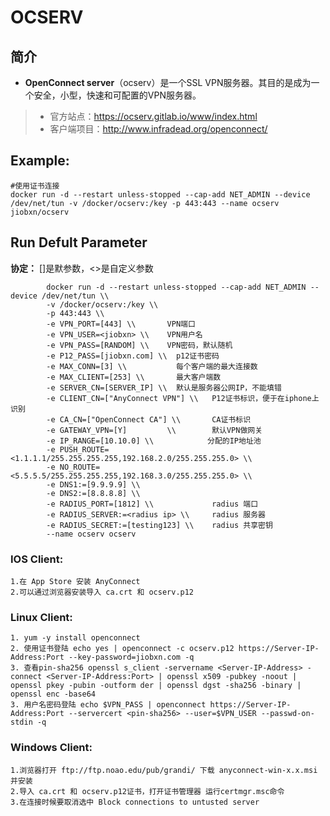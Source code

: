 OCSERV
===
## 简介
* **OpenConnect server**（ocserv）是一个SSL VPN服务器。其目的是成为一个安全，小型，快速和可配置的VPN服务器。
> * 官方站点：https://ocserv.gitlab.io/www/index.html
> * 客户端项目：http://www.infradead.org/openconnect/


## Example:

    #使用证书连接
    docker run -d --restart unless-stopped --cap-add NET_ADMIN --device /dev/net/tun -v /docker/ocserv:/key -p 443:443 --name ocserv jiobxn/ocserv


## Run Defult Parameter
**协定：** []是默参数，<>是自定义参数

			docker run -d --restart unless-stopped --cap-add NET_ADMIN --device /dev/net/tun \\
			-v /docker/ocserv:/key \\
			-p 443:443 \\
			-e VPN_PORT=[443] \\       VPN端口
			-e VPN_USER=<jiobxn> \\    VPN用户名
			-e VPN_PASS=[RANDOM] \\    VPN密码，默认随机
			-e P12_PASS=[jiobxn.com] \\  p12证书密码
			-e MAX_CONN=[3] \\           每个客户端的最大连接数
			-e MAX_CLIENT=[253] \\       最大客户端数
			-e SERVER_CN=[SERVER_IP] \\  默认是服务器公网IP，不能填错
			-e CLIENT_CN=["AnyConnect VPN"] \\   P12证书标识，便于在iphone上识别
			-e CA_CN=["OpenConnect CA"] \\       CA证书标识
			-e GATEWAY_VPN=[Y]         \\        默认VPN做网关
			-e IP_RANGE=[10.10.0] \\            分配的IP地址池
			-e PUSH_ROUTE=<1.1.1.1/255.255.255.255,192.168.2.0/255.255.255.0> \\
			-e NO_ROUTE=<5.5.5.5/255.255.255.255,192.168.3.0/255.255.255.0> \\
			-e DNS1:=[9.9.9.9] \\
			-e DNS2:=[8.8.8.8] \\
			-e RADIUS_PORT=[1812] \\             radius 端口
			-e RADIUS_SERVER:=<radius ip> \\     radius 服务器
			-e RADIUS_SECRET:=[testing123] \\    radius 共享密钥
			--name ocserv ocserv

### IOS Client:

    1.在 App Store 安装 AnyConnect
    2.可以通过浏览器安装导入 ca.crt 和 ocserv.p12

### Linux Client:

    1. yum -y install openconnect
    2. 使用证书登陆 echo yes | openconnect -c ocserv.p12 https://Server-IP-Address:Port --key-password=jiobxn.com -q
    3. 查看pin-sha256 openssl s_client -servername <Server-IP-Address> -connect <Server-IP-Address:Port> | openssl x509 -pubkey -noout | openssl pkey -pubin -outform der | openssl dgst -sha256 -binary | openssl enc -base64
    3. 用户名密码登陆 echo $VPN_PASS | openconnect https://Server-IP-Address:Port --servercert <pin-sha256> --user=$VPN_USER --passwd-on-stdin -q 

### Windows Client:

    1.浏览器打开 ftp://ftp.noao.edu/pub/grandi/ 下载 anyconnect-win-x.x.msi 并安装
    2.导入 ca.crt 和 ocserv.p12证书，打开证书管理器 运行certmgr.msc命令
    3.在连接时候要取消选中 Block connections to untusted server
